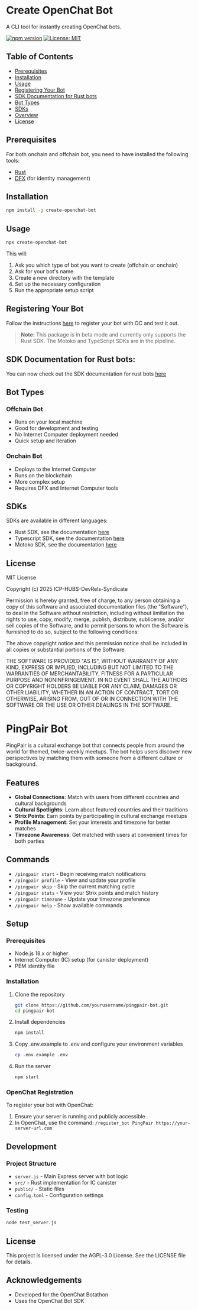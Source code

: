 # Create OpenChat Bot

A CLI tool for instantly creating OpenChat bots.

[![npm version](https://img.shields.io/npm/v/create-openchat-bot.svg)](https://www.npmjs.com/package/create-openchat-bot)
[![License: MIT](https://img.shields.io/badge/License-MIT-yellow.svg)](https://opensource.org/licenses/MIT)

## Table of Contents
- [Prerequisites](#prerequisites)
- [Installation](#installation)
- [Usage](#usage)
- [Registering Your Bot](#registering-your-bot)
- [SDK Documentation for Rust bots](#sdk-documentation-for-rust-bots)
- [Bot Types](#bot-types)
- [SDKs](#sdks)
- [Overview](#overview)
- [License](#license)

## Prerequisites

For both onchain and offchain bot, you need to have installed the following tools: 
- [Rust](https://www.rust-lang.org/tools/install)
- [DFX](https://internetcomputer.org/docs/current/developer-docs/setup/install/) (for identity management)

## Installation

```bash
npm install -g create-openchat-bot
```

## Usage

```bash
npx create-openchat-bot
```

This will:
1. Ask you which type of bot you want to create (offchain or onchain)
2. Ask for your bot's name
3. Create a new directory with the template
4. Set up the necessary configuration
5. Run the appropriate setup script

## Registering Your Bot

Follow the instructions [here](https://github.com/ICP-HUBS-DevRels-Syndicate/openchat-bots/blob/main/REGISTER-BOT.md) to register your bot with OC and test it out.

> **Note:** This package is in beta mode and currently only supports the Rust SDK. The Motoko and TypeScript SDKs are in the pipeline.

## SDK Documentation for Rust bots: 
You can now check out the SDK documentation for rust bots [here](https://github.com/open-chat-labs/open-chat-bots/tree/main/rs/sdk)

## Bot Types

### Offchain Bot
- Runs on your local machine
- Good for development and testing
- No Internet Computer deployment needed
- Quick setup and iteration

### Onchain Bot
- Deploys to the Internet Computer
- Runs on the blockchain
- More complex setup
- Requires DFX and Internet Computer tools

## SDKs

SDKs are available in different languages: 
- Rust SDK, see the documentation [here](https://github.com/open-chat-labs/open-chat-bots/blob/main/rs/README.md)
- Typescript SDK, see the documentation [here](https://github.com/open-chat-labs/open-chat-bots/blob/main/ts/README.md)
- Motoko SDK, see the documentation [here](https://github.com/open-chat-labs/open-chat-bots/blob/main/motoko/README.md)

## License

MIT License

Copyright (c) 2025 ICP-HUBS-DevRels-Syndicate

Permission is hereby granted, free of charge, to any person obtaining a copy
of this software and associated documentation files (the "Software"), to deal
in the Software without restriction, including without limitation the rights
to use, copy, modify, merge, publish, distribute, sublicense, and/or sell
copies of the Software, and to permit persons to whom the Software is
furnished to do so, subject to the following conditions:

The above copyright notice and this permission notice shall be included in all
copies or substantial portions of the Software.

THE SOFTWARE IS PROVIDED "AS IS", WITHOUT WARRANTY OF ANY KIND, EXPRESS OR
IMPLIED, INCLUDING BUT NOT LIMITED TO THE WARRANTIES OF MERCHANTABILITY,
FITNESS FOR A PARTICULAR PURPOSE AND NONINFRINGEMENT. IN NO EVENT SHALL THE
AUTHORS OR COPYRIGHT HOLDERS BE LIABLE FOR ANY CLAIM, DAMAGES OR OTHER
LIABILITY, WHETHER IN AN ACTION OF CONTRACT, TORT OR OTHERWISE, ARISING FROM,
OUT OF OR IN CONNECTION WITH THE SOFTWARE OR THE USE OR OTHER DEALINGS IN THE
SOFTWARE.

# PingPair Bot

PingPair is a cultural exchange bot that connects people from around the world for themed, twice-weekly meetups. The bot helps users discover new perspectives by matching them with someone from a different culture or background.

## Features

- **Global Connections**: Match with users from different countries and cultural backgrounds
- **Cultural Spotlights**: Learn about featured countries and their traditions
- **Strix Points**: Earn points by participating in cultural exchange meetups
- **Profile Management**: Set your interests and timezone for better matches
- **Timezone Awareness**: Get matched with users at convenient times for both parties

## Commands

- `/pingpair start` - Begin receiving match notifications
- `/pingpair profile` - View and update your profile
- `/pingpair skip` - Skip the current matching cycle
- `/pingpair stats` - View your Strix points and match history
- `/pingpair timezone` - Update your timezone preference
- `/pingpair help` - Show available commands

## Setup

### Prerequisites

- Node.js 18.x or higher
- Internet Computer (IC) setup (for canister deployment)
- PEM identity file

### Installation

1. Clone the repository
   ```bash
   git clone https://github.com/yourusername/pingpair-bot.git
   cd pingpair-bot
   ```

2. Install dependencies
   ```bash
   npm install
   ```

3. Copy .env.example to .env and configure your environment variables
   ```bash
   cp .env.example .env
   ```

4. Run the server
   ```bash
   npm start
   ```

### OpenChat Registration

To register your bot with OpenChat:

1. Ensure your server is running and publicly accessible
2. In OpenChat, use the command: `/register_bot PingPair https://your-server-url.com`

## Development

### Project Structure

- `server.js` - Main Express server with bot logic
- `src/` - Rust implementation for IC canister
- `public/` - Static files
- `config.toml` - Configuration settings

### Testing

```bash
node test_server.js
```

## License

This project is licensed under the AGPL-3.0 License. See the LICENSE file for details.

## Acknowledgements

- Developed for the OpenChat Botathon
- Uses the OpenChat Bot SDK 
